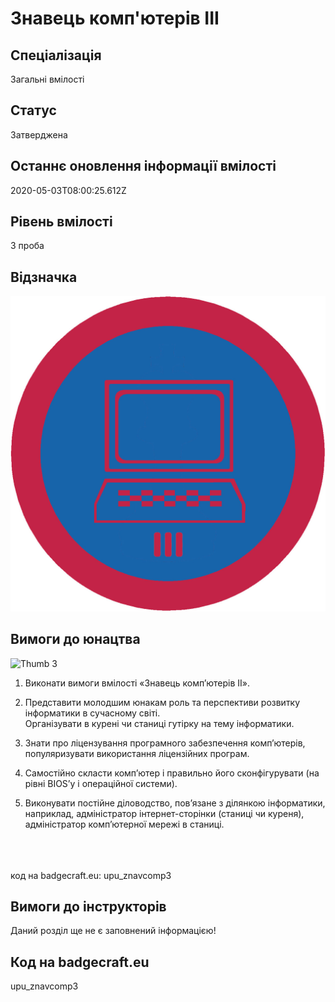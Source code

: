 # Знавець комп&#39;ютерів ІІІ

## Спеціалізація

Загальні вмілості

## Статус

Затверджена

## Останнє оновлення інформації вмілості

2020-05-03T08:00:25.612Z

## Рівень вмілості

3 проба

## Відзначка

![Відзначка](../images/Znavets_kompiuteriv_III/____________________3.jpg)

## Вимоги до юнацтва

<img alt="Thumb                     3" src="/uploads/textareas/bootsy/image/134/small_____________________3.jpg"><br><ol><li><p>Виконати вимоги вмілості «Знавець комп’ютерів ІI».</p></li><li><p>Представити молодшим юнакам роль та перспективи розвитку інформатики в сучасному світі.<br>Організувати в курені чи станиці гутірку на тему інформатики.</p></li><li><p>Знати про ліцензування програмного забезпечення комп’ютерів, популяризувати використання ліцензійних програм.</p></li><li><p>Самостійно скласти комп’ютер і правильно його сконфігурувати (на рівні BIOS’у і операційної системи).</p></li><li><p>Виконувати постійне діловодство, пов’язане з ділянкою інформатики, наприклад, адміністратор інтернет-сторінки (станиці чи куреня), адміністратор комп’ютерної мережі в станиці.</p></li></ol><div><span><br><br><br></span>код на badgecraft.eu: upu_znavcomp3<br></div>

## Вимоги до інструкторів

Даний розділ ще не є заповнений інформацією!

## Код на badgecraft.eu

upu_znavcomp3